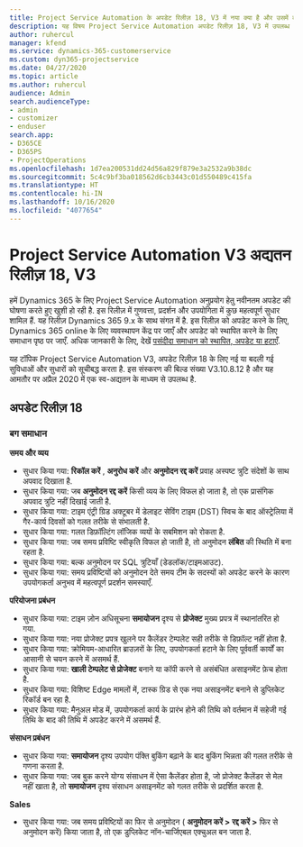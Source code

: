 ```yaml
---
title: Project Service Automation के अपडेट रिलीज़ 18, V3 में नया क्या है और उसमें क्या परिवर्तन हुआ है
description: यह विषय Project Service Automation अपडेट रिलीज़ 18, V3 में उपलब्ध सुविधाओं और सुधारों को सूचीबद्ध करता है.
author: ruhercul
manager: kfend
ms.service: dynamics-365-customerservice
ms.custom: dyn365-projectservice
ms.date: 04/27/2020
ms.topic: article
ms.author: ruhercul
audience: Admin
search.audienceType:
- admin
- customizer
- enduser
search.app:
- D365CE
- D365PS
- ProjectOperations
ms.openlocfilehash: 1d7ea200531dd24d56a829f879e3a2532a9b38dc
ms.sourcegitcommit: 5c4c9bf3ba018562d6cb3443c01d550489c415fa
ms.translationtype: HT
ms.contentlocale: hi-IN
ms.lasthandoff: 10/16/2020
ms.locfileid: "4077654"
---
```

# <a name="project-service-automation-update-release-18-v3"></a>Project Service Automation V3 अद्यतन रिलीज़ 18, V3

हमें Dynamics 365 के लिए Project Service Automation अनुप्रयोग हेतु नवीनतम अपडेट की घोषणा करते हुए खुशी हो रही है. इस रिलीज़ में गुणवत्ता, प्रदर्शन और उपयोगिता में कुछ महत्वपूर्ण सुधार शामिल हैं. यह रिलीज़ Dynamics 365 9.x के साथ संगत में है. इस रिलीज़ को अपडेट करने के लिए, Dynamics 365 online के लिए व्यवस्थापन केंद्र पर जाएँ और अपडेट को स्थापित करने के लिए समाधान पृष्ठ पर जाएँ. अधिक जानकारी के लिए, देखें [पसंदीदा समाधान को स्थापित, अपडेट या हटाएँ](https://docs.microsoft.com/power-platform/admin/install-remove-preferred-solution).

यह टॉपिक Project Service Automation V3, अपडेट रिलीज़ 18 के लिए नई या बदली गई सुविधाओं और सुधारों को सूचीबद्ध करता है. इस संस्करण की बिल्ड संख्या V3.10.8.12 है और यह आमतौर पर अप्रैल 2020 में एक स्व-अद्यतन के माध्यम से उपलब्ध है.

## <a name="update-release-18"></a>अपडेट रिलीज़ 18

### <a name="bug-fixes"></a>बग समाधान

**समय और व्यय**

- सुधार किया गया: **रिकॉल करें** , **अनुरोध करें** और **अनुमोदन रद्द करें** प्रवाह अस्पष्ट त्रुटि संदेशों के साथ अपवाद दिखाता है.
- सुधार किया गया: जब **अनुमोदन रद्द करें** किसी व्यय के लिए विफल हो जाता है, तो एक प्रासंगिक अपवाद त्रुटि नहीं दिखाई जाती है.
- सुधार किया गया: टाइम एंट्री ग्रिड अक्टूबर में डेलाइट सेविंग टाइम (DST) स्विच के बाद ऑस्ट्रेलिया में गैर-कार्य दिवसों को गलत तरीके से संभालती है.
- सुधार किया गया: गलत डिफ़ॉल्टिंग लॉजिक व्ययों के सबमिशन को रोकता है.
- सुधार किया गया: जब समय प्रविष्टि स्वीकृति विफल हो जाती है, तो अनुमोदन **लंबित** की स्थिति में बना रहता है.
- सुधार किया गया: बल्क अनुमोदन पर SQL त्रुटियाँ (डेडलॉक/टाइमआउट).
- सुधार किया गया: समय प्रविष्टियों को अनुमोदन देते समय टीम के सदस्यों को अपडेट करने के कारण उपयोगकर्ता अनुभव में महत्वपूर्ण प्रदर्शन समस्याएँ.

**परियोजना प्रबंधन**

- सुधार किया गया: टाइम ज़ोन अधिसूचना **समायोजन** दृश्य से **प्रोजेक्ट** मुख्य प्रपत्र में स्थानांतरित हो गया.
- सुधार किया गया: नया प्रोजेक्ट प्रपत्र खुलने पर कैलेंडर टेम्पलेट सही तरीके से डिफ़ॉल्ट नहीं होता है.
- सुधार किया गया: क्रोमियम-आधारित ब्राउज़रों के लिए, उपयोगकर्ता हटाने के लिए पूर्ववर्ती कार्यों का आसानी से चयन करने में असमर्थ हैं.
- सुधार किया गया: **खाली टेम्पलेट से प्रोजेक्ट** बनाने या कॉपी करने से असंबंधित असाइनमेंट फ़ेच होता है.
- सुधार किया गया: विशिष्ट Edge मामलों में, टास्क ग्रिड से एक नया असाइनमेंट बनाने से डुप्लिकेट रिकॉर्ड बन रहा है.
- सुधार किया गया: मैनुअल मोड में, उपयोगकर्ता कार्य के प्रारंभ होने की तिथि को वर्तमान में सहेजी गई तिथि के बाद की तिथि में अपडेट करने में असमर्थ हैं.

**संसाधन प्रबंधन**

- सुधार किया गया: **समायोजन** दृश्य उपयोग पंक्ति बुकिंग बढ़ाने के बाद बुकिंग भिन्नता की गलत तरीके से गणना करता है.
- सुधार किया गया: जब बुक करने योग्य संसाधन में ऐसा कैलेंडर होता है, जो प्रोजेक्ट कैलेंडर से मेल नहीं खाता है, तो **समायोजन** दृश्य संसाधन असाइनमेंट को गलत तरीके से प्रदर्शित करता है.

**Sales**

- सुधार किया गया: जब समय प्रविष्टियों का फिर से अनुमोदन ( **अनुमोदन करें > रद्द करें >** फिर से अनुमोदन करें) किया जाता है, तो एक डुप्लिकेट नॉन-चार्जिएबल एक्चुअल बन जाता है.
